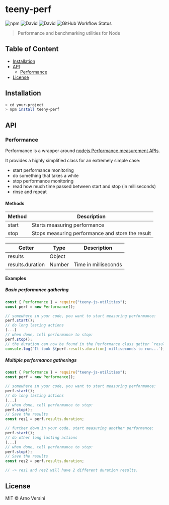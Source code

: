 # teeny-perf

![npm](https://img.shields.io/npm/v/teeny-perf?label=version&logo=npm)
![David](https://img.shields.io/david/aversini/teeny-perf?logo=npm)
![David](https://img.shields.io/david/dev/aversini/teeny-perf?logo=npm)
![GitHub Workflow Status](https://img.shields.io/github/workflow/status/aversini/teeny-perf/coverage?label=coverage&logo=github)

> Performance and benchmarking utilities for Node

## Table of Content

- [Installation](#installation)
- [API](#api)
  - [Performance](#performance)
- [License](#license)

## Installation

```sh
> cd your-project
> npm install teeny-perf
```

## API

### Performance

Performance is a wrapper around [nodejs Performance measurement APIs](https://nodejs.org/api/perf_hooks.html).

It provides a highly simplified class for an extremely simple case:

- start performance monitoring
- do something that takes a while
- stop performance monitoring
- read how much time passed between start and stop (in milliseconds)
- rinse and repeat

#### Methods

| Method | Description                                      |
| ------ | ------------------------------------------------ |
| start  | Starts measuring performance                     |
| stop   | Stops measuring performance and store the result |

| Getter           | Type   | Description          |
| ---------------- | ------ | -------------------- |
| results          | Object |                      |
| results.duration | Number | Time in milliseconds |

#### Examples

##### Basic performance gathering

```js
const { Performance } = require("teeny-js-utilities");
const perf = new Performance();

// somewhere in your code, you want to start measuring performance:
perf.start();
// do long lasting actions
(...)
// when done, tell performance to stop:
perf.stop();
// the duration can now be found in the Performance class getter `results`:
console.log(`It took ${perf.results.duration} milliseconds to run...`);
```

##### Multiple performance gatherings

```js
const { Performance } = require("teeny-js-utilities");
const perf = new Performance();

// somewhere in your code, you want to start measuring performance:
perf.start();
// do long lasting actions
(...)
// when done, tell performance to stop:
perf.stop();
// Save the results
const res1 = perf.results.duration;

// further down in your code, start measuring another performance:
perf.start();
// do other long lasting actions
(...)
// when done, tell performance to stop:
perf.stop();
// Save the results
const res2 = perf.results.duration;

// -> res1 and res2 will have 2 different duration results.

```

## License

MIT © Arno Versini
